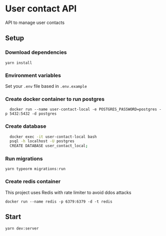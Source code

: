 # User contact API
API to manage user contacts

## Setup

### Download dependencies

```yarn install```

### Environment variables

Set your `.env` file based in `.env.example`

### Create docker container to run postgres

```  docker run --name user-contact-local -e POSTGRES_PASSWORD=postgres -p 5432:5432 -d postgres```
### Create database

```bash
  docker exec -it user-contact-local bash
  psql -h localhost -U postgres
  CREATE DATABASE user_contact_local;
```

### Run migrations

```yarn typeorm migrations:run```

### Create redis container
This project uses Redis with rate limiter to avoid ddos attacks

```docker run --name redis -p 6379:6379 -d -t redis```

## Start

```yarn dev:server```
